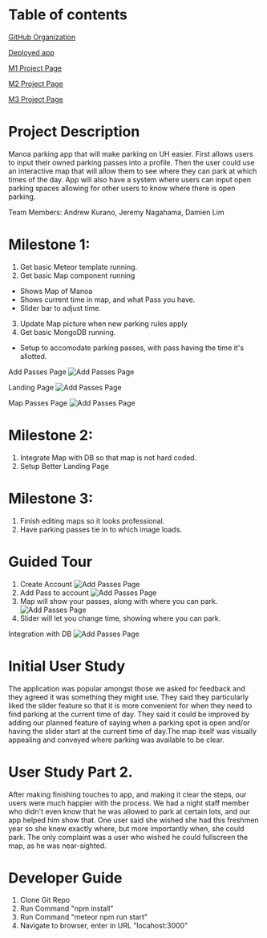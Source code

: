 # Table of contents

[GitHub Organization](https://github.com/manoamaps/source)

[Deployed app](http://manoamaps.meteorapp.com/#/)

[M1 Project Page](https://github.com/manoamaps/source/projects/1)

[M2 Project Page](https://github.com/manoamaps/source/projects/2)

[M3 Project Page](https://github.com/manoamaps/source/projects/3)

# Project Description
Manoa parking app that will make parking on UH easier. First allows users to input their owned parking passes into a profile.  Then the user could use an interactive map that will allow them to see where they can park at which times of the day.  App will also have a system where users can input open parking spaces allowing for other users to know where there is open parking.

Team Members: Andrew Kurano, Jeremy Nagahama, Damien Lim

# Milestone 1:
 1. Get basic Meteor template running.
 2. Get basic Map component running 
  * Shows Map of Manoa
  * Shows current time in map, and what Pass you have.
  * Slider bar to adjust time.
 3. Update Map picture when new parking rules apply  
 4. Get basic MongoDB running.
  * Setup to accomodate parking passes, with pass having the time it's allotted.
  
 Add Passes Page
![Add Passes Page](/imgs/Add.png)

Landing Page
![Add Passes Page](/imgs/Landing.png)

Map Passes Page
![Add Passes Page](/imgs/Map.png)

# Milestone 2:
1. Integrate Map with DB so that map is not hard coded.
2. Setup Better Landing Page

# Milestone 3:
1. Finish editing maps so it looks professional.
2. Have parking passes tie in to which image loads.

# Guided Tour
 1. Create Account 
 ![Add Passes Page](/imgs/1.png)
 2. Add Pass to account 
 ![Add Passes Page](/imgs/2.png)
 3. Map will show your passes, along with where you can park.
 ![Add Passes Page](/imgs/3.png)
 4. Slider will let you change time, showing where you can park.

Integration with DB
![Add Passes Page](/imgs/mongo.png)

# Initial User Study
The application was popular amongst those we asked for feedback and they agreed it was something they might use. They said they particularly liked the slider feature so that it is more convenient for when they need to find parking at the current time of day. They said it could be improved by adding our planned feature of saying when a parking spot is open and/or having the slider start at the current time of day.The map itself was visually appealing and conveyed where parking was available to be clear.

# User Study Part 2.
After making finishing touches to app, and making it clear the steps, our users were much happier with the process. We had a night staff member who didn't even know that he was allowed to park at certain lots, and our app helped him show that. One user said she wished she had this freshmen year so she knew exactly where, but more importantly when, she could park. The only complaint was a user who wished he could fullscreen the map, as he was near-sighted.

# Developer Guide
 1. Clone Git Repo
 2. Run Command "npm install"
 3. Run Command "meteor npm run start"
 4. Navigate to browser, enter in URL "locahost:3000"
















